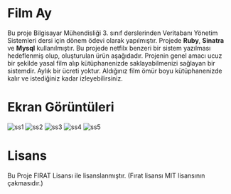 # Film Ay

Bu proje Bilgisayar Mühendisliği 3. sınıf derslerinden Veritabanı Yönetim Sistemleri dersi için dönem ödevi olarak yapılmıştır. Projede **Ruby**, **Sinatra** ve **Mysql** kullanılmıştır.
Bu projede netfilx benzeri bir sistem yazılması hedeflenmiş olup, oluşturulan ürün aşağıdadır. Projenin genel amacı ucuz bir şekilde yasal film alıp kütüphanenizde saklayabilmenizi sağlayan bir sistemdir. Aylık bir ücreti yoktur. Aldığınız film ömür boyu kütüphanenizde kalır ve istediğiniz kadar izleyebilirsiniz.


# Ekran Görüntüleri

![ss1](https://user-images.githubusercontent.com/19302254/33776103-6f689df0-dc51-11e7-806f-f566faf3cacf.png)
![ss2](https://user-images.githubusercontent.com/19302254/33776105-6ff5151e-dc51-11e7-982e-285e31f2c450.png)
![ss3](https://user-images.githubusercontent.com/19302254/33776106-70abb422-dc51-11e7-8be8-e7c7cc1cc37d.png)
![ss4](https://user-images.githubusercontent.com/19302254/33776107-71517cfe-dc51-11e7-9654-114f3bdb4f01.png)
![ss5](https://user-images.githubusercontent.com/19302254/33776111-728789c4-dc51-11e7-9d8d-c6cbe6c61a82.png)


# Lisans

Bu Proje FIRAT Lisansı ile lisanslanmıştır. (Fırat lisansı MIT lisansının çakmasıdır.)
